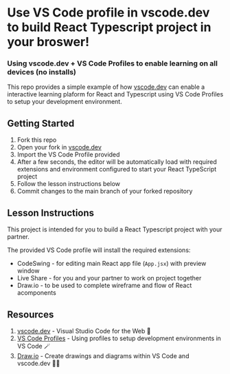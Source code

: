 # Use VS Code profile in vscode.dev to build React Typescript project in your broswer!
### Using vscode.dev + VS Code Profiles to enable learning on all devices (no installs)

This repo provides a simple example of how [vscode.dev](https://code.visualstudio.com/docs/editor/vscode-web) can enable a interactive learning plaform for React and Typescript using VS Code Profiles to setup your development environment.

## Getting Started

1. Fork this repo
1. Open your fork in [vscode.dev](https://vscode.dev/github/saragibby/start-coding-vscode.dev)
1. Import the VS Code Profile provided
2. After a few seconds, the editor will be automatically load with required extensions and environment configured to start your React TypeScript project
4. Follow the lesson instructions below
5. Commit changes to the main branch of your forked repository

## Lesson Instructions
This project is intended for you to build a React Typescript project with your partner. 

The provided VS Code profile will install the required extensions:
* CodeSwing - for editing main React app file (`App.jsx`) with preview window
* Live Share - for you and your partner to work on project together
* Draw.io - to be used to complete wireframe and flow of React acomponents


## Resources
1. [vscode.dev](https://code.visualstudio.com/docs/editor/vscode-web) - Visual Studio Code for the Web 📝
1. [VS Code Profiles](https://code.visualstudio.com/updates/v1_75#_profiles) - Using profiles to setup development environments in VS Code 🪄
1. [Draw.io](https://marketplace.visualstudio.com/items?itemName=hediet.vscode-drawio) - Create drawings and diagrams within VS Code and vscode.dev 🧑‍🎨
